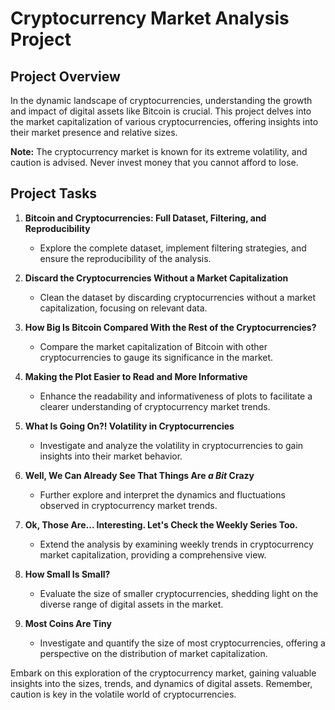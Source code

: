 # Cryptocurrency Market Analysis Project

## Project Overview

In the dynamic landscape of cryptocurrencies, understanding the growth and impact of digital assets like Bitcoin is crucial. This project delves into the market capitalization of various cryptocurrencies, offering insights into their market presence and relative sizes.

**Note:** The cryptocurrency market is known for its extreme volatility, and caution is advised. Never invest money that you cannot afford to lose.

## Project Tasks

1. **Bitcoin and Cryptocurrencies: Full Dataset, Filtering, and Reproducibility**
   - Explore the complete dataset, implement filtering strategies, and ensure the reproducibility of the analysis.

2. **Discard the Cryptocurrencies Without a Market Capitalization**
   - Clean the dataset by discarding cryptocurrencies without a market capitalization, focusing on relevant data.

3. **How Big Is Bitcoin Compared With the Rest of the Cryptocurrencies?**
   - Compare the market capitalization of Bitcoin with other cryptocurrencies to gauge its significance in the market.

4. **Making the Plot Easier to Read and More Informative**
   - Enhance the readability and informativeness of plots to facilitate a clearer understanding of cryptocurrency market trends.

5. **What Is Going On?! Volatility in Cryptocurrencies**
   - Investigate and analyze the volatility in cryptocurrencies to gain insights into their market behavior.

6. **Well, We Can Already See That Things Are *a Bit* Crazy**
   - Further explore and interpret the dynamics and fluctuations observed in cryptocurrency market trends.

7. **Ok, Those Are... Interesting. Let's Check the Weekly Series Too.**
   - Extend the analysis by examining weekly trends in cryptocurrency market capitalization, providing a comprehensive view.

8. **How Small Is Small?**
   - Evaluate the size of smaller cryptocurrencies, shedding light on the diverse range of digital assets in the market.

9. **Most Coins Are Tiny**
   - Investigate and quantify the size of most cryptocurrencies, offering a perspective on the distribution of market capitalization.

Embark on this exploration of the cryptocurrency market, gaining valuable insights into the sizes, trends, and dynamics of digital assets. Remember, caution is key in the volatile world of cryptocurrencies.
